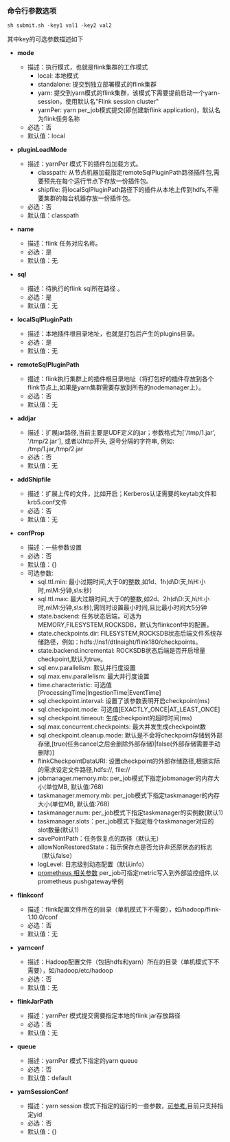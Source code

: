 ### 命令行参数选项

```
sh submit.sh -key1 val1 -key2 val2
```
其中key的可选参数描述如下

* **mode**
	* 描述：执行模式，也就是flink集群的工作模式
		* local: 本地模式
		* standalone: 提交到独立部署模式的flink集群
		* yarn: 提交到yarn模式的flink集群，该模式下需要提前启动一个yarn-session，使用默认名"Flink session cluster"
		* yarnPer: yarn per_job模式提交(即创建新flink application)，默认名为flink任务名称
	* 必选：否
	* 默认值：local
	
* **pluginLoadMode**
	* 描述：yarnPer 模式下的插件包加载方式。
	   * classpath: 从节点机器加载指定remoteSqlPluginPath路径插件包,需要预先在每个运行节点下存放一份插件包。
	   * shipfile: 将localSqlPluginPath路径下的插件从本地上传到hdfs,不需要集群的每台机器存放一份插件包。
	* 必选：否
	* 默认值：classpath
		
	
* **name**
	* 描述：flink 任务对应名称。
	* 必选：是
	* 默认值：无	

* **sql**
	* 描述：待执行的flink sql所在路径 。
	* 必选：是
	* 默认值：无
	
* **localSqlPluginPath**
	* 描述：本地插件根目录地址，也就是打包后产生的plugins目录。
	* 必选：是
	* 默认值：无
	
* **remoteSqlPluginPath**
    * 描述：flink执行集群上的插件根目录地址（将打包好的插件存放到各个flink节点上,如果是yarn集群需要存放到所有的nodemanager上）。
    * 必选：否
    * 默认值：无

* **addjar**
    * 描述：扩展jar路径,当前主要是UDF定义的jar；参数格式为['/tmp/1.jar', '/tmp/2.jar'], 或者以http开头, 逗号分隔的字符串, 例如: /tmp/1.jar,/tmp/2.jar
    * 必选：否
    * 默认值：无

* **addShipfile**
    * 描述：扩展上传的文件，比如开启；Kerberos认证需要的keytab文件和krb5.conf文件    
    * 必选：否
    * 默认值：无
    
* **confProp**
    * 描述：一些参数设置
    * 必选：否
    * 默认值：{}
    * 可选参数:
        * sql.ttl.min: 最小过期时间,大于0的整数,如1d、1h(d\D:天,h\H:小时,m\M:分钟,s\s:秒)
        * sql.ttl.max: 最大过期时间,大于0的整数,如2d、2h(d\D:天,h\H:小时,m\M:分钟,s\s:秒),需同时设置最小时间,且比最小时间大5分钟
        * state.backend: 任务状态后端，可选为MEMORY,FILESYSTEM,ROCKSDB，默认为flinkconf中的配置。
        * state.checkpoints.dir: FILESYSTEM,ROCKSDB状态后端文件系统存储路径，例如：hdfs://ns1/dtInsight/flink180/checkpoints。
        * state.backend.incremental: ROCKSDB状态后端是否开启增量checkpoint,默认为true。
        * sql.env.parallelism: 默认并行度设置
        * sql.max.env.parallelism: 最大并行度设置
        * time.characteristic: 可选值[ProcessingTime|IngestionTime|EventTime]
        * sql.checkpoint.interval: 设置了该参数表明开启checkpoint(ms)
        * sql.checkpoint.mode: 可选值[EXACTLY_ONCE|AT_LEAST_ONCE]
        * sql.checkpoint.timeout: 生成checkpoint的超时时间(ms)
        * sql.max.concurrent.checkpoints: 最大并发生成checkpoint数
        * sql.checkpoint.cleanup.mode: 默认是不会将checkpoint存储到外部存储,[true(任务cancel之后会删除外部存储)|false(外部存储需要手动删除)]
        * flinkCheckpointDataURI: 设置checkpoint的外部存储路径,根据实际的需求设定文件路径,hdfs://, file://
        * jobmanager.memory.mb: per_job模式下指定jobmanager的内存大小(单位MB, 默认值:768)
        * taskmanager.memory.mb: per_job模式下指定taskmanager的内存大小(单位MB, 默认值:768)
        * taskmanager.num: per_job模式下指定taskmanager的实例数(默认1)
        * taskmanager.slots：per_job模式下指定每个taskmanager对应的slot数量(默认1)
        * savePointPath：任务恢复点的路径（默认无）
        * allowNonRestoredState：指示保存点是否允许非还原状态的标志（默认false）
        * logLevel: 日志级别动态配置（默认info）
        * [prometheus 相关参数](./prometheus.md) per_job可指定metric写入到外部监控组件,以prometheus pushgateway举例
    
* **flinkconf**
	* 描述：flink配置文件所在的目录（单机模式下不需要），如/hadoop/flink-1.10.0/conf
	* 必选：否
	* 默认值：无
	
* **yarnconf**
	* 描述：Hadoop配置文件（包括hdfs和yarn）所在的目录（单机模式下不需要），如/hadoop/etc/hadoop
	* 必选：否
	* 默认值：无
	
* **flinkJarPath**
	* 描述：yarnPer 模式提交需要指定本地的flink jar存放路径
	* 必选：否
	* 默认值：无

* **queue**
	* 描述：yarnPer 模式下指定的yarn queue
	* 必选：否
	* 默认值：default
	
* **yarnSessionConf**
	* 描述：yarn session 模式下指定的运行的一些参数，[可参考](https://ci.apache.org/projects/flink/flink-docs-release-1.8/ops/cli.html),目前只支持指定yid
	* 必选：否
	* 默认值：{}
	